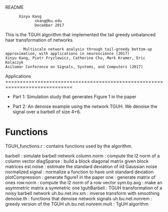 
README

	      Xinyu Kang
                 xkang@bu.edu
                 December 2017



This is the TGUH algorithm that implemented the tail greedy unbalanced haar transformation of networks.


    
        	Multiscale network analysis through tail-greedy bottom-up approximation, with applications in neuroscience (2017)
	Xinyu Kang, Piotr Fryzlewicz, Catherine Chu, Mark Kramer, Eric Kolaczyk
	Asilomar Conference on Signals, Systems, and Computers (2017)



Applications =============================================================================

- Part 1: 	Simulation study that generates Figure 1 in the paper

- Part 2: 	An denoise example using the network TGUH.
		We denoise the signal over a barbell of size 4+6.

Functions 
=============================================================================

TGUH_functions.r : contains  functions used by the algorithm.

barbell			: simulate barbell network 
column.norm			: compute the l2 norm of a column vector 
diagSparse			: build a block diagonal matrix given block matrices
est.noise			: estimate the standard deviation of iid Gaussian noise
normalized.signal		: normalize a function to have unit standard deviation
plotCompression		: generate figure1 in the paper
one				: generate matrix of ones
row.norm			: compute the l2 norm of a row vector
sym.by.avg			: make an asymmetric matrix a symmetric one
tguhBarbell			: TGUH transformation of a noisy barbell network
uh.bu.net.inv.sm		: inverse transform with smoothing
denoise.th			: functions that denoise network signals
uh.bu.net.nonrem		: greedy version of the TGUH
uh.bu.net.nonrem.mult	: TgUH algorithm
